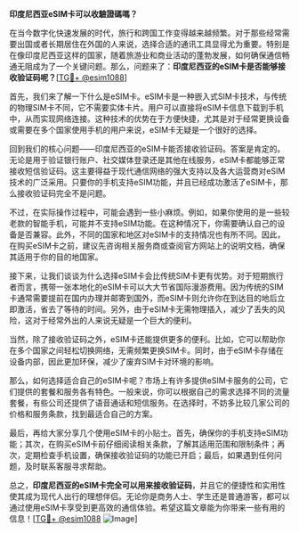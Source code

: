 **印度尼西亚eSIM卡可以收驗證碼嗎？**

在当今数字化快速发展的时代，旅行和跨国工作变得越来越频繁。对于那些经常需要出国或者长期居住在外国的人来说，选择合适的通讯工具显得尤为重要。特别是在像印度尼西亚这样的国家，随着旅游业和商业活动的蓬勃发展，如何确保通信畅通无阻成为了一个关键问题。那么，问题来了：**印度尼西亚的eSIM卡是否能够接收验证码呢？**[[TG💪+ @esim1088](https://t.me/s/esim1088)]

首先，我们来了解一下什么是eSIM卡。eSIM卡是一种嵌入式SIM卡技术，与传统的物理SIM卡不同，它不需要实体卡片。用户可以直接将eSIM卡信息下载到手机中，从而实现网络连接。这种技术的优势在于方便快捷，尤其是对于经常更换设备或需要在多个国家使用手机的用户来说，eSIM卡无疑是一个很好的选择。

回到我们的核心问题——印度尼西亚的eSIM卡能否接收验证码。答案是肯定的。无论是用于验证银行账户、社交媒体登录还是其他在线服务，eSIM卡都能够正常接收短信验证码。这主要得益于现代通信网络的强大支持以及各大运营商对eSIM技术的广泛采用。只要你的手机支持eSIM功能，并且已经成功激活了eSIM卡，那么接收验证码完全不是问题。

不过，在实际操作过程中，可能会遇到一些小麻烦。例如，如果你使用的是一些较老款的智能手机，可能并不支持eSIM功能。在这种情况下，你需要确认自己的设备是否兼容。此外，不同的国家和地区对eSIM卡的支持情况也有所不同。因此，在购买eSIM卡之前，建议先咨询相关服务商或查阅官方网站上的说明文档，确保其适用于你的目的地国家。

接下来，让我们谈谈为什么选择eSIM卡会比传统SIM卡更有优势。对于短期旅行者而言，携带一张本地化的eSIM卡可以大大节省国际漫游费用。因为传统的SIM卡通常需要提前在国内办理并邮寄到国外，而eSIM卡则允许你在到达目的地后立即激活，省去了等待的时间。另外，由于eSIM卡无需物理插入，减少了丢失的风险，这对于经常外出的人来说无疑是一个巨大的便利。

当然，除了接收验证码之外，eSIM卡还能提供更多的便利。比如，它可以帮助你在多个国家之间轻松切换网络，无需频繁更换SIM卡。同时，由于eSIM卡存储在设备内部，因此更加环保，减少了废弃SIM卡对环境的影响。

那么，如何选择适合自己的eSIM卡呢？市场上有许多提供eSIM卡服务的公司，它们提供的套餐和服务各有特色。一般来说，你可以根据自己的需求选择不同的流量套餐，有些公司还提供了语音通话和短信服务。在选择时，不妨多比较几家公司的价格和服务条款，找到最适合自己的方案。

最后，再给大家分享几个使用eSIM卡的小贴士。首先，确保你的手机支持eSIM功能；其次，在购买eSIM卡前仔细阅读相关条款，了解其适用范围和限制条件；再次，定期检查手机设置，确保接收验证码的功能已开启；最后，如果遇到任何问题，及时联系客服寻求帮助。

总之，**印度尼西亚的eSIM卡完全可以用来接收验证码**，并且它的便捷性和实用性使其成为现代人出行的理想伴侣。无论你是商务人士、学生还是普通游客，都可以通过使用eSIM卡享受到更高效的通信体验。希望这篇文章能为你带来一些有用的信息！[[TG💪+ @esim1088](https://t.me/s/esim1088) ![Image](https://i.postimg.cc/4NQfJmqS/Snipaste-2025-05-13-00-14-12.png)]
